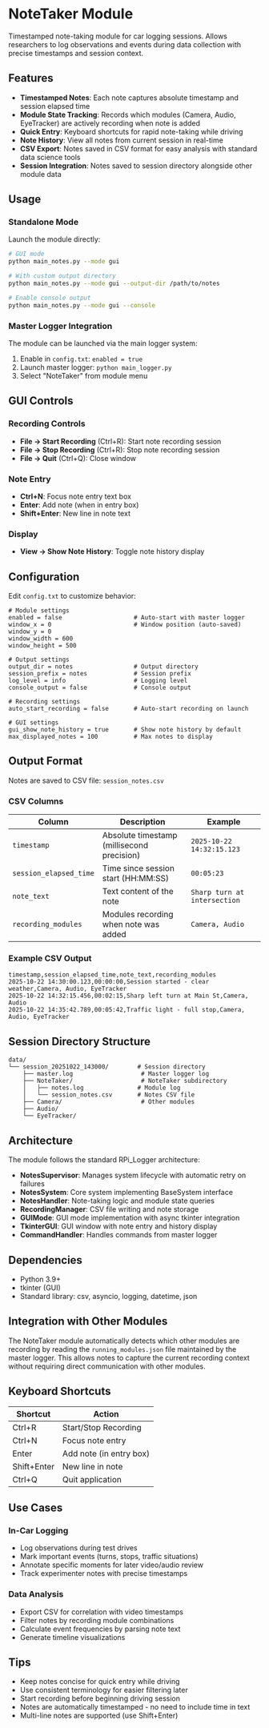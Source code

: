# NoteTaker Module

Timestamped note-taking module for car logging sessions. Allows researchers to log observations and events during data collection with precise timestamps and session context.

## Features

- **Timestamped Notes**: Each note captures absolute timestamp and session elapsed time
- **Module State Tracking**: Records which modules (Camera, Audio, EyeTracker) are actively recording when note is added
- **Quick Entry**: Keyboard shortcuts for rapid note-taking while driving
- **Note History**: View all notes from current session in real-time
- **CSV Export**: Notes saved in CSV format for easy analysis with standard data science tools
- **Session Integration**: Notes saved to session directory alongside other module data

## Usage

### Standalone Mode

Launch the module directly:

```bash
# GUI mode
python main_notes.py --mode gui

# With custom output directory
python main_notes.py --mode gui --output-dir /path/to/notes

# Enable console output
python main_notes.py --mode gui --console
```

### Master Logger Integration

The module can be launched via the main logger system:

1. Enable in `config.txt`: `enabled = true`
2. Launch master logger: `python main_logger.py`
3. Select "NoteTaker" from module menu

## GUI Controls

### Recording Controls

- **File → Start Recording** (Ctrl+R): Start note recording session
- **File → Stop Recording** (Ctrl+R): Stop note recording session
- **File → Quit** (Ctrl+Q): Close window

### Note Entry

- **Ctrl+N**: Focus note entry text box
- **Enter**: Add note (when in entry box)
- **Shift+Enter**: New line in note text

### Display

- **View → Show Note History**: Toggle note history display

## Configuration

Edit `config.txt` to customize behavior:

```
# Module settings
enabled = false                    # Auto-start with master logger
window_x = 0                       # Window position (auto-saved)
window_y = 0
window_width = 600
window_height = 500

# Output settings
output_dir = notes                 # Output directory
session_prefix = notes             # Session prefix
log_level = info                   # Logging level
console_output = false             # Console output

# Recording settings
auto_start_recording = false       # Auto-start recording on launch

# GUI settings
gui_show_note_history = true       # Show note history by default
max_displayed_notes = 100          # Max notes to display
```

## Output Format

Notes are saved to CSV file: `session_notes.csv`

### CSV Columns

| Column | Description | Example |
|--------|-------------|---------|
| `timestamp` | Absolute timestamp (millisecond precision) | `2025-10-22 14:32:15.123` |
| `session_elapsed_time` | Time since session start (HH:MM:SS) | `00:05:23` |
| `note_text` | Text content of the note | `Sharp turn at intersection` |
| `recording_modules` | Modules recording when note was added | `Camera, Audio` |

### Example CSV Output

```csv
timestamp,session_elapsed_time,note_text,recording_modules
2025-10-22 14:30:00.123,00:00:00,Session started - clear weather,Camera, Audio, EyeTracker
2025-10-22 14:32:15.456,00:02:15,Sharp left turn at Main St,Camera, Audio
2025-10-22 14:35:42.789,00:05:42,Traffic light - full stop,Camera, Audio, EyeTracker
```

## Session Directory Structure

```
data/
└── session_20251022_143000/        # Session directory
    ├── master.log                   # Master logger log
    ├── NoteTaker/                   # NoteTaker subdirectory
    │   ├── notes.log               # Module log
    │   └── session_notes.csv       # Notes CSV file
    ├── Camera/                      # Other modules
    ├── Audio/
    └── EyeTracker/
```

## Architecture

The module follows the standard RPi_Logger architecture:

- **NotesSupervisor**: Manages system lifecycle with automatic retry on failures
- **NotesSystem**: Core system implementing BaseSystem interface
- **NotesHandler**: Note-taking logic and module state queries
- **RecordingManager**: CSV file writing and note storage
- **GUIMode**: GUI mode implementation with async tkinter integration
- **TkinterGUI**: GUI window with note entry and history display
- **CommandHandler**: Handles commands from master logger

## Dependencies

- Python 3.9+
- tkinter (GUI)
- Standard library: csv, asyncio, logging, datetime, json

## Integration with Other Modules

The NoteTaker module automatically detects which other modules are recording by reading the `running_modules.json` file maintained by the master logger. This allows notes to capture the current recording context without requiring direct communication with other modules.

## Keyboard Shortcuts

| Shortcut | Action |
|----------|--------|
| Ctrl+R | Start/Stop Recording |
| Ctrl+N | Focus note entry |
| Enter | Add note (in entry box) |
| Shift+Enter | New line in note |
| Ctrl+Q | Quit application |

## Use Cases

### In-Car Logging

- Log observations during test drives
- Mark important events (turns, stops, traffic situations)
- Annotate specific moments for later video/audio review
- Track experimenter notes with precise timestamps

### Data Analysis

- Export CSV for correlation with video timestamps
- Filter notes by recording module combinations
- Calculate event frequencies by parsing note text
- Generate timeline visualizations

## Tips

- Keep notes concise for quick entry while driving
- Use consistent terminology for easier filtering later
- Start recording before beginning driving session
- Notes are automatically timestamped - no need to include time in text
- Multi-line notes are supported (use Shift+Enter)
